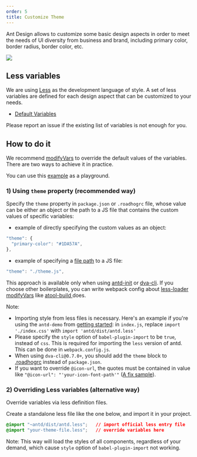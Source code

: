 ```yaml
---
order: 5
title: Customize Theme
---
```


Ant Design allows to customize some basic design aspects in order to meet the needs of UI diversity from business and brand, including primary color, border radius, border color, etc.

![](https://zos.alipayobjects.com/rmsportal/zTFoszBtDODhXfLAazfSpYbSLSEeytoG.png)

## Less variables

We are using [Less](http://lesscss.org/) as the development language of style. A set of less variables are defined for each design aspect that can be customized to your needs.

- [Default Variables](https://github.com/ant-design/ant-design/blob/master/components/style/themes/default.less)

Please report an issue if the existing list of variables is not enough for you.

## How to do it

We recommend [modifyVars](http://lesscss.org/usage/#using-less-in-the-browser-modify-variables) to override the default values of the variables. There are two ways to achieve it in practice.

You can use this [example](https://github.com/ant-design/antd-init/tree/master/examples/customize-antd-theme) as a playground.

### 1) Using `theme` property (recommended way)

Specify the `theme` property in `package.json` or `.roadhogrc` file, whose value can be either an object or the path to a JS file that contains the custom values of specific variables:
- example of directly specifying the custom values as an object:
```js
"theme": {
  "primary-color": "#1DA57A",
},
```
- example of specifying a [file path](https://github.com/ant-design/antd-init/blob/master/examples/customize-antd-theme/theme.js) to a JS file:
```js
"theme": "./theme.js",
```

This approach is available only when using [antd-init](https://github.com/ant-design/antd-init) or [dva-cli](https://github.com/dvajs/dva-cli). If you choose other boilerplates, you can write webpack config about [less-loader modifyVars](https://github.com/webpack/less-loader#less-options) like [atool-build ](https://github.com/ant-tool/atool-build/blob/a4b3e3eec4ffc09b0e2352d7f9d279c4c28fdb99/src/getWebpackCommonConfig.js#L131-L138) does.

Note:

- Importing style from less files is necessary. Here's an example if you're using the `antd-demo` from [getting started](/docs/react/getting-started): in `index.js`, replace `import './index.css'` with `import 'antd/dist/antd.less'`
- Please specify the `style` option of `babel-plugin-import` to be `true`, instead of `css`. This is required for importing the `less` version of antd. This can be done in `webpack.config.js`.
- When using `dva-cli@0.7.0+`, you should add the `theme` block to [.roadhogrc](https://github.com/dvajs/dva-example-user-dashboard/commit/d6da33b3a6e18eb7f003752a4b00b5a660747c31) instead of `package.json`.
- If you want to override `@icon-url`, the quotes must be contained in value like `"@icon-url": "'your-icon-font-path'"` ([A fix sample](https://github.com/visvadw/dvajs-user-dashboard/pull/2)).

### 2) Overriding Less variables (alternative way)

Override variables via less definition files.

Create a standalone less file like the one below, and import it in your project.

   ```css
   @import "~antd/dist/antd.less";   // import official less entry file
   @import "your-theme-file.less";   // override variables here
   ```

Note: This way will load the styles of all components, regardless of your demand, which cause `style` option of `babel-plugin-import` not working.
